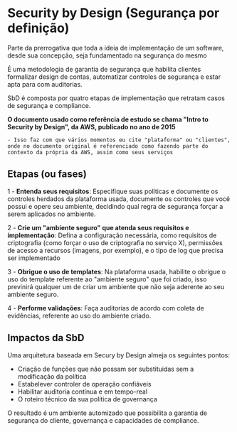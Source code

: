 # Security by Design (Segurança por definição)
Parte da prerrogativa que toda a ideia de implementação de um software, desde sua concepção, seja fundamentado na segurança do mesmo

É uma metodologia de garantia de segurança que habilita clientes formalizar design de contas, automatizar controles de segurança e estar apta para com auditorias.

SbD é composta por quatro etapas de implementação que retratam casos de segurança e compliance.

**O documento usado como referência de estudo se chama "Intro to Security by Design", da AWS, publicado no ano de 2015**

    - Isso faz com que vários momentos eu cite "plataforma" ou "clientes", onde no documento original é referenciado como fazendo parte do contexto da própria da AWS, assim como seus serviços

## Etapas (ou fases)
1 - **Entenda seus requisitos**: Especifique suas políticas e documente os controles herdados da plataforma usada, documente os controles que você possui e opere seu ambiente, decidindo qual regra de segurança forçar a serem aplicados no ambiente.

2 - **Crie um "ambiente seguro" que atenda seus requisitos e implementação**: Defina a configuração necessária, como requisitos de criptografia (como forçar o uso de criptografia no serviço X), permissões de acesso a recursos (imagens, por exemplo), e o tipo de log que precisa ser implementado

3 - **Obrigue o uso de templates**: Na plataforma usada, habilite o obrigue o uso do template referente ao "ambiente seguro" que foi criado, isso previnirá qualquer um de criar um ambiente que não seja aderente ao seu ambiente seguro.

4 - **Performe validações**: Faça auditorias de acordo com coleta de evidências, referente ao uso do ambiente criado.

## Impactos da SbD
Uma arquitetura baseada em Secury by Design almeja os seguintes pontos:
- Criação de funções que não possam ser substituidas sem a modificação da política
- Estabelever controler de operação confiáveis
- Habilitar auditoria contínua e em tempo-real
- O roteiro técnico da sua política de governança

O resultado é um ambiente automizado que possibilita a garantia de segurança do cliente, governança e capacidades de compliance.